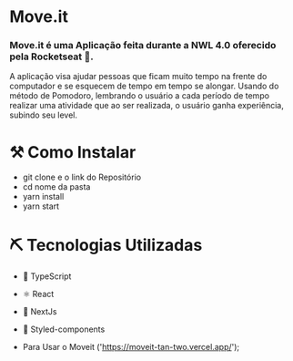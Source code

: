 # Move.it

### Move.it é uma Aplicação feita durante a NWL 4.0 oferecido pela Rocketseat 🚀.
A aplicação visa ajudar pessoas que ficam muito tempo na frente do computador e se esquecem de tempo em tempo se alongar. Usando do método de Pomodoro, lembrando o usuário a cada período de tempo realizar uma atividade que ao ser realizada, o usuário ganha experiência, subindo seu level.

# ⚒ Como Instalar

* git clone e o link do Repositório
* cd nome da pasta
* yarn install
* yarn start

# ⛏️ Tecnologias Utilizadas

* 🔵 TypeScript
* ⚛️ React
* 🔼 NextJs
* 💅 Styled-components


* Para Usar o Moveit ('https://moveit-tan-two.vercel.app/');


